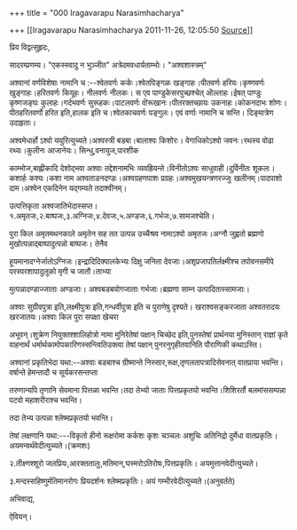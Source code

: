 +++
title = "000 Iragavarapu Narasimhacharya"

+++
[[Iragavarapu Narasimhacharya	2011-11-26, 12:05:50 [Source](https://groups.google.com/g/bvparishat/c/3gVYnk-KEJg)]]



प्रिय विद्वत्सुहृदः,

सादरम्प्रणम्य। "एकस्स्वादु न भुञ्जीत" अत्रेदमवधार्यताम्भोः। "अश्वशास्त्रम्"

अश्वानां वर्णविशेषाः नामानि च :--श्वेतवर्णः कर्कः।श्वेतपिङ्गळः खङ्गाहः।पीतवर्णः हरियः।कृष्णवर्णः खुङ्गाहः।हरितवर्णः कियूहः। नीलवर्णः नीलकः। स एव पाण्डुकेसरपुच्छश्चेत् ऒल्लाहः।ईषत् पाण्डुः कृष्णजङ्घः कुलाहः।गर्दभवर्णः सुरूहकः।पाटलवर्णः वॊरूखानः।पीतरक्तच्छायः उकनाहः।कोकनदाभः शोणः।पीतहरितवर्णो हरित इति,हालक इति च।श्वेतकाचवर्णः पङ्गुलः। एवं वर्णाः नामानि च सन्ति। दिङ्मात्रेण उदाहृताः।

अश्वमेधार्हो ऽश्वो ययुरित्युच्यते।अश्वस्त्री बडबा।बालाश्वः किशोरः। वेगाधिकोऽश्वो जवनः।रथस्य वोढा रथ्यः।कुलीनः आजानेयः। सिन्धु,वनायुज,पारशीक

काम्भोज,बाह्लीकादि देशोद्भवा अश्वाः तद्देशनामभिः व्यवह्रियन्ते।विनीतोऽश्वः साधुवाही।दुर्विनीतः शूकलः।कशार्हः कश्यः।कशा नाम अश्वताडनदण्डः।अश्वग्रहणपाशः प्रग्रहः।अश्वमुखयन्त्रणरज्जुः खलीनम्।पादपाशो दाम।अश्वेन एकदिनेन यद्गम्यते तदाश्वीनम्।

उत्पत्तिकृता अश्वजातिभेदास्सप्त। १.अमृतजः,२.बाष्पजः,३.अग्निजः,४.देवजः,५.अण्डजः,६.गर्भजः,७.सामजश्चेति।

पुरा किल अमृतमथनकाले अमृतेन सह तत उत्पन्न उच्चैश्रव नामाऽश्वो अमृतजः।अग्नौ जुह्वतो ब्रह्मणो मुखोत्पन्नाद्बाष्पादुत्पन्नो बाष्पजः। तेनैव

हूयमानादग्नेर्जातोऽग्निजः।इन्द्रादिदिक्पालकेभ्यः दिक्षु जनिता देवजाः।अशृप्रजापतिर्लक्ष्मीश्च तपोवनसमीपे परस्परशापादुलूको मृगी च जातौ।ताभ्या

मुत्पन्नादण्डाज्जाताः अण्डजाः। अश्वबडबयोगजाताः गर्भजाः।ब्रह्मणा साम्न उत्पादितास्सामजाः।

अश्वाः सुग्रीवपुत्रा इति,लक्ष्मीपुत्रा इति,गन्धर्वीपुत्रा इति च पुराणेषु दृश्यते। खराश्वसङ्करजाता अश्वतरादयः खरजातयः।अश्वाः किल पुरा सपक्षा खेचरा

अभूवन्।शुक्रेण नियुक्तश्शालिहोत्रो नामा मुनिरेतेषां पक्षान् चिच्छेद इति,पुनस्तेषां प्रार्थनया मुनिस्तान् राज्ञां कृते वाहनार्थं धर्मार्थकामोपकारिणस्सन्त्वितिउक्त्वा तेषां पक्षान् पुनरनुगृहीतवानिति पौराणिकी कथाऽस्ति।

अश्वानां प्रकृतिभेदा यथा:--अश्वाः बडबाश्च ग्रीष्मान्ते निस्सार,रूक्ष,तृणलतापत्रादिसेवनात् वातप्राया भवन्ति।वर्षान्ते हेमन्तादौ च सूर्यकरसन्तप्ता

तरुणान्यपि तृणानि सेवमाना पित्तळा भवन्ति।तदा तेभ्यो जाताः पित्तप्रकृतयो भवन्ति।शिशिरर्तौ बलमांससम्पन्ना पटवो महाशरीराश्च भवन्ति।

तदा तेभ्य उत्पन्ना श्लेष्मप्रकृतयो भवन्ति।

तेषां लक्षणानि यथा:---विकृतो हीनो रूक्षरोमा कर्कशः कृशः चञ्चलः अशुचिः अतिनिद्रो दुर्मेधा वातप्रकृतिः।अयमन्वर्थवेदीत्युच्यते।(क्रमशः)

२.तीक्ष्णश्शूरो जलप्रियः,आरक्ततालुः,मतिमान्,घस्मरोऽतिरोषः,पित्तप्रकृतिः। अयमुत्तानवेदीत्युच्यते।

३.मन्दस्सहिष्णुर्मतिमानरोगः प्रियदर्शनः श्लेष्मप्रकृतिः। अयं गम्भीरवेदीत्युच्यते।(अनुवर्तते)

अभिवाद्य,

ऐवियन्।

  

  

  

